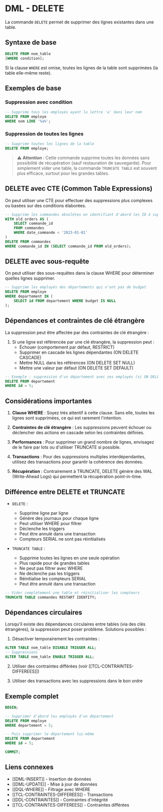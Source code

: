 # DML - DELETE

La commande `DELETE` permet de supprimer des lignes existantes dans une table.

## Syntaxe de base

```sql
DELETE FROM nom_table
[WHERE condition];
```

Si la clause `WHERE` est omise, toutes les lignes de la table sont supprimées (la table elle-même reste).

## Exemples de base

### Suppression avec condition

```sql
-- Supprime tous les employés ayant la lettre 'a' dans leur nom
DELETE FROM employe
WHERE nom LIKE '%a%';
```

### Suppression de toutes les lignes

```sql
-- Supprime toutes les lignes de la table
DELETE FROM employe;
```

> ⚠️ **Attention** : Cette commande supprime toutes les données sans possibilité de récupération (sauf restauration de sauvegarde). Pour simplement vider une table, la commande `TRUNCATE TABLE` est souvent plus efficace, surtout pour les grandes tables.

## DELETE avec CTE (Common Table Expressions)

On peut utiliser une CTE pour effectuer des suppressions plus complexes ou basées sur des conditions élaborées.

```sql
-- Supprime les commandes obsolètes en identifiant d'abord les ID à supprimer
WITH old_orders AS (
    SELECT commande_id
    FROM commandes
    WHERE date_commande < '2023-01-01'
)
DELETE FROM commandes
WHERE commande_id IN (SELECT commande_id FROM old_orders);
```

## DELETE avec sous-requête

On peut utiliser des sous-requêtes dans la clause WHERE pour déterminer quelles lignes supprimer.

```sql
-- Supprime les employés des départements qui n'ont pas de budget
DELETE FROM employe
WHERE departement IN (
    SELECT id FROM departement WHERE budget IS NULL
);
```

## Dépendances et contraintes de clé étrangère

La suppression peut être affectée par des contraintes de clé étrangère :

1. Si une ligne est référencée par une clé étrangère, la suppression peut :
   - Échouer (comportement par défaut, RESTRICT)
   - Supprimer en cascade les lignes dépendantes (ON DELETE CASCADE)
   - Mettre NULL dans les références (ON DELETE SET NULL)
   - Mettre une valeur par défaut (ON DELETE SET DEFAULT)

```sql
-- Exemple : suppression d'un département avec ses employés (si ON DELETE CASCADE)
DELETE FROM departement
WHERE id = 5;
```

## Considérations importantes

1. **Clause WHERE** : Soyez très attentif à cette clause. Sans elle, toutes les lignes sont supprimées, ce qui est rarement l'intention.

2. **Contraintes de clé étrangère** : Les suppressions peuvent échouer ou déclencher des actions en cascade selon les contraintes définies.

3. **Performances** : Pour supprimer un grand nombre de lignes, envisagez de le faire par lots ou d'utiliser TRUNCATE si possible.

4. **Transactions** : Pour des suppressions multiples interdépendantes, utilisez des transactions pour garantir la cohérence des données.

5. **Récupération** : Contrairement à TRUNCATE, DELETE génère des WAL (Write-Ahead Logs) qui permettent la récupération point-in-time.

## Différence entre DELETE et TRUNCATE

- `DELETE` :
  - Supprime ligne par ligne
  - Génère des journaux pour chaque ligne
  - Peut utiliser WHERE pour filtrer
  - Déclenche les triggers
  - Peut être annulé dans une transaction
  - Compteurs SERIAL ne sont pas réinitialisés

- `TRUNCATE TABLE` :
  - Supprime toutes les lignes en une seule opération
  - Plus rapide pour de grandes tables
  - Ne peut pas filtrer avec WHERE
  - Ne déclenche pas les triggers
  - Réinitialise les compteurs SERIAL
  - Peut être annulé dans une transaction

```sql
-- Vider complètement une table et réinitialiser les compteurs
TRUNCATE TABLE commandes RESTART IDENTITY;
```

## Dépendances circulaires

Lorsqu'il existe des dépendances circulaires entre tables (via des clés étrangères), la suppression peut poser problème. Solutions possibles :

1. Désactiver temporairement les contraintes :
```sql
ALTER TABLE nom_table DISABLE TRIGGER ALL;
-- Suppressions
ALTER TABLE nom_table ENABLE TRIGGER ALL;
```

2. Utiliser des contraintes différées (voir [[TCL-CONTRAINTES-DIFFEREES]])

3. Utiliser des transactions avec les suppressions dans le bon ordre

## Exemple complet

```sql
BEGIN;

-- Supprimer d'abord les employés d'un département
DELETE FROM employe
WHERE departement = 5;

-- Puis supprimer le département lui-même
DELETE FROM departement
WHERE id = 5;

COMMIT;
```

## Liens connexes
- [[DML-INSERT]] - Insertion de données
- [[DML-UPDATE]] - Mise à jour de données
- [[DQL-WHERE]] - Filtrage avec WHERE
- [[TCL-CONTRAINTES-DIFFEREES]] - Transactions
- [[DDL-CONTRAINTES]] - Contraintes d'intégrité
- [[TCL-CONTRAINTES-DIFFEREES]] - Contraintes différées